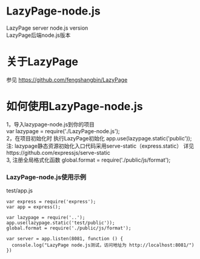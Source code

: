 # LazyPage-node.js
LazyPage server node.js version  
LazyPage后端node.js版本
# 关于LazyPage
参见 https://github.com/fengshangbin/LazyPage
# 如何使用LazyPage-node.js
1，导入lazypage-node.js到你的项目  
var lazypage = require('./LazyPage-node.js');  
2，在项目初始化时 执行LazyPage初始化 app.use(lazypage.static('public'));  
注: lazypage静态资源初始化入口代码采用serve-static（express.static） 详见https://github.com/expressjs/serve-static  
3, 注册全局格式化函数 global.format = require('./public/js/format');
### LazyPage-node.js使用示例
test/app.js
```
var express = require('express');
var app = express();

var lazypage = require('..');
app.use(lazypage.static('test/public'));
global.format = require('./public/js/format');
 
var server = app.listen(8081, function () {
  console.log("LazyPage node.js测试，访问地址为 http://localhost:8081/")
})
```